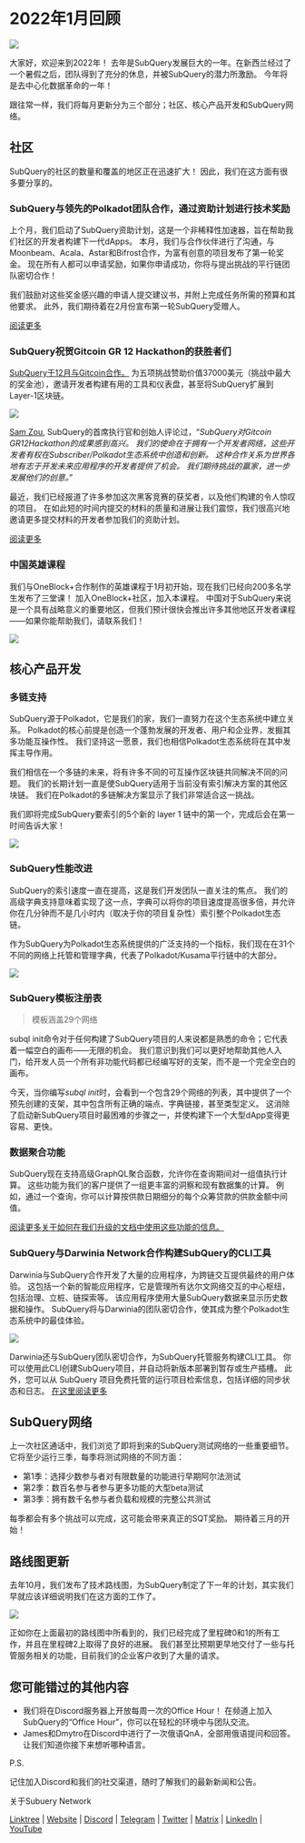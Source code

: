# 2022年1月回顾

![](https://miro.medium.com/max/1400/1*2IMAaY-YYyAdl7YfZqHTAg.png)

大家好，欢迎来到2022年！ 去年是SubQuery发展巨大的一年。在新西兰经过了一个暑假之后，团队得到了充分的休息，并被SubQuery的潜力所激励。 今年将是去中心化数据革命的一年！

跟往常一样，我们将每月更新分为三个部分；社区、核心产品开发和SubQuery网络。

## 社区

SubQuery的社区的数量和覆盖的地区正在迅速扩大！ 因此，我们在这方面有很多要分享的。

### SubQuery与领先的Polkadot团队合作，通过资助计划进行技术奖励

上个月，我们启动了SubQuery资助计划，这是一个非稀释性加速器，旨在帮助我们社区的开发者构建下一代dApps。 本月，我们与合作伙伴进行了沟通，与Moonbeam、Acala、Astar和Bifrost合作，为富有创意的项目发布了第一轮奖金。 现在所有人都可以申请奖励，如果你申请成功，你将与提出挑战的平行链团队密切合作！

我们鼓励对这些奖金感兴趣的申请人提交建议书，并附上完成任务所需的预算和其他要求。 此外，我们期待着在2月份宣布第一轮SubQuery受赠人。

[阅读更多](https://subquery.medium.com/subquery-partners-with-leading-polkadot-teams-on-technical-bounties-via-the-subquery-grants-d40453788435)

### SubQuery祝贺Gitcoin GR 12 Hackathon的获胜者们

[SubQuery于12月与Gitcoin合作。](https://subquery.medium.com/subquery-announces-gitcoin-hackathon-16c9d18753a) 为五项挑战赞助价值37000美元（挑战中最大的奖金池），邀请开发者构建有用的工具和仪表盘，甚至将SubQuery扩展到Layer-1区块链。

![](https://miro.medium.com/max/1400/1*BUq3ah1ULNnvLjqxv_vzlQ.png)

[Sam Zou](https://twitter.com/zoujialiu), SubQuery的首席执行官和创始人评论过，“_SubQuery对Gitcoin GR12Hackathon的成果感到高兴。 我们的使命在于拥有一个开发者网络，这些开发者有权在Subscriber/Polkadot生态系统中创造和创新。 这种合作关系为世界各地有志于开发未来应用程序的开发者提供了机会。 我们期待挑战的赢家，进一步发展他们的创意。_”

最近，我们已经报道了许多参加这次黑客竞赛的获奖者，以及他们构建的令人惊叹的项目。 在如此短的时间内提交的材料的质量和进展让我们震惊，我们很高兴地邀请更多提交材料的开发者参加我们的资助计划。

[阅读更多](https://subquery.medium.com/subquery-celebrates-winners-of-gitcoin-gr-12-hackathon-7486afaeab29)

### 中国英雄课程

我们与OneBlock+合作制作的英雄课程于1月初开始，现在我们已经向200多名学生发布了三堂课！ 加入OneBlock+社区，加入本课程。 中国对于SubQuery来说是一个具有战略意义的重要地区，但我们预计很快会推出许多其他地区开发者课程——如果你能帮助我们，请联系我们！

![](https://miro.medium.com/max/1400/1*_8N000hX1WBM79ZbFyhvYQ.png)

## 核心产品开发

### 多链支持

SubQuery源于Polkadot，它是我们的家，我们一直努力在这个生态系统中建立关系。 Polkadot的核心前提是创造一个蓬勃发展的开发者、用户和企业界，发掘其多功能互操作性。 我们坚持这一愿景，我们也相信Polkadot生态系统将在其中发挥主导作用。

我们相信在一个多链的未来，将有许多不同的可互操作区块链共同解决不同的问题。 我们的长期计划一直是使SubQuery适用于当前没有索引解决方案的其他区块链。 我们在Polkadot的多链解决方案显示了我们非常适合这一挑战。

我们即将完成SubQuery要索引的5个新的 layer 1 链中的第一个，完成后会在第一时间告诉大家！

![](https://miro.medium.com/max/1400/1*jD1n5MSjeatjiaF5hY-Wjg.png)

### SubQuery性能改进

SubQuery的索引速度一直在提高，这是我们开发团队一直关注的焦点。 我们的高级字典支持意味着实现了这一点，字典可以将你的项目速度提高很多倍，并允许你在几分钟而不是几小时内（取决于你的项目复杂性）索引整个Polkadot生态链。

作为SubQuery为Polkadot生态系统提供的广泛支持的一个指标，我们现在在31个不同的网络上托管和管理字典，代表了Polkadot/Kusama平行链中的大部分。

![](https://miro.medi.com/max/1400/1*WeMY5WnWZ_jvllxidhycUA.png)

### SubQuery模板注册表

> 模板涵盖29个网络

subql init命令对于任何构建了SubQuery项目的人来说都是熟悉的命令；它代表着一幅空白的画布——无限的机会。 我们意识到我们可以更好地帮助其他人入门，给开发人员一个所有非功能代码都已经编写好的支架，而不是一个完全空白的画布。

今天，当你编写*subql init*时，会看到一个包含29个网络的列表，其中提供了一个预先创建的支架，其中包含所有正确的端点、字典链接，甚至类型定义。 这消除了启动新SubQuery项目时最困难的步骤之一，并使构建下一个大型dApp变得更容易、更快。

### 数据聚合功能

SubQuery现在支持高级GraphQL聚合函数，允许你在查询期间对一组值执行计算。 这些功能为我们的客户提供了一组更丰富的洞察和现有数据集的计算。 例如，通过一个查询，你可以计算按供款日期细分的每个众筹贷款的供款金额中间值。

[阅读更多关于如何在我们升级的文档中使用这些功能的信息。](https://doc.subquery.network/query/aggregate/)

### SubQuery与Darwinia Network合作构建SubQuery的CLI工具

Darwinia与SubQuery合作开发了大量的应用程序，为跨链交互提供最终的用户体验。 这包括一个新的智能应用程序，它是管理所有达尔文网络交互的中心枢纽，包括治理、立桩、链探索等。 该应用程序使用大量SubQuery数据来显示历史数据和操作。 SubQuery将与Darwinia的团队密切合作，使其成为整个Polkadot生态系统中的最佳体验。

![](https://miro.medium.com/max/1200/1*bL2Csj9qyamD7txAheCTIg.gif
)

Darwinia还与SubQuery团队密切合作，为SubQuery托管服务构建CLI工具。 你可以使用此CLI创建SubQuery项目，并自动将新版本部署到暂存或生产插槽。 此外，您可以从 SubQuery 项目免费托管的运行项目检索信息，包括详细的同步状态和日志。 [在这里阅读更多](https://subquery.medium.com/subquery-partners-with-darwinia-network-to-build-subquerys-cli-tool-903dc4c9ef66)

## SubQuery网络

上一次社区通话中，我们浏览了即将到来的SubQuery测试网络的一些重要细节。 它将至少运行三季，每季将测试网络的不同方面：

- 第1季：选择少数参与者对有限数量的功能进行早期阿尔法测试
- 第2季：数百名参与者参与更多功能的大型beta测试
- 第3季：拥有数千名参与者负载和规模的完整公共测试

每季都会有多个挑战可以完成，这可能会带来真正的SQT奖励。 期待着三月的开始！

## 路线图更新

去年10月，我们发布了技术路线图，为SubQuery制定了下一年的计划，其实我们早就应该详细说明我们在这方面的工作了。

![](https://miro.medium.com/max/1400/1*2a3SGrW-OG5pbw67jsavvw.jpeg)

正如你在上面最初的路线图中所看到的，我们已经完成了里程碑0和1的所有工作，并且在里程碑2上取得了良好的进展。 我们甚至比预期更早地交付了一些与托管服务相关的功能，目前我们的企业客户收到了大量的请求。

## 您可能错过的其他内容

- 我们将在Discord服务器上开放每周一次的Office Hour！ 在频道上加入SubQuery的“Office Hour”，你可以在轻松的环境中与团队交流。
- James和Dmytro在Discord中进行了一次俄语QnA，全部用俄语提问和回答。 让我们知道你接下来想听哪种语言。

P.S.

记住加入Discord和我们的社交渠道，随时了解我们的最新新闻和公告。

关于Subuery Network

[Linktree](https://linktr.ee/subquerynetwork) | [Website](https://subquery.network/) | [Discord](https://discord.com/invite/78zg8aBSMG) | [Telegram](https://t.me/subquerynetwork) | [Twitter](https://twitter.com/subquerynetwork) | [Matrix](https://matrix.to/#/#subquery:matrix.org) | [LinkedIn](https://www.linkedin.com/company/subquery) | [YouTube](https://www.youtube.com/channel/UCi1a6NUUjegcLHDFLr7CqLw)
